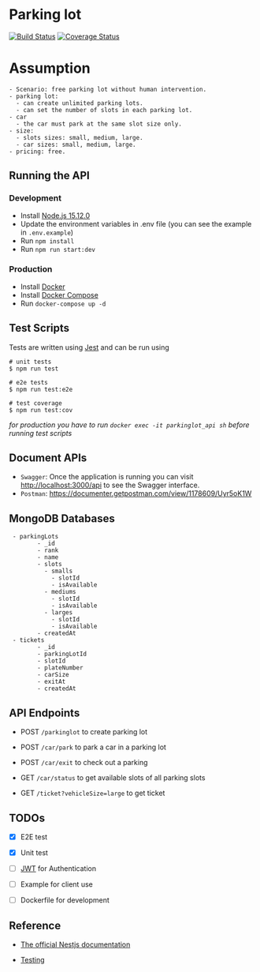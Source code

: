 # Parking lot

[![Build Status](https://app.travis-ci.com/OoI3enZaoo/parking-lot.svg?branch=master)](https://app.travis-ci.com/OoI3enZaoo/parking-lot)
[![Coverage Status](https://coveralls.io/repos/github/OoI3enZaoo/parking-lot/badge.svg?branch=master)](https://coveralls.io/github/OoI3enZaoo/parking-lot?branch=master)

# Assumption
```
- Scenario: free parking lot without human intervention.
- parking lot:
  - can create unlimited parking lots.
  - can set the number of slots in each parking lot.
- car
  - the car must park at the same slot size only.
- size:
  - slots sizes: small, medium, large.
  - car sizes: small, medium, large.
- pricing: free.

```

## Running the API
### Development

- Install [Node.js 15.12.0](https://nodejs.org/en/) 
- Update the environment variables in .env file (you can see the example in `.env.example`) 
- Run `npm install`
- Run `npm run start:dev`

### Production
- Install [Docker](https://github.com/docker)
- Install [Docker Compose](https://github.com/docker/compose)
- Run `docker-compose up -d` 


## Test Scripts

Tests are written using [Jest](https://jestjs.io/) and can be run using
```
# unit tests
$ npm run test

# e2e tests
$ npm run test:e2e

# test coverage
$ npm run test:cov
```

*for production you have to run `docker exec -it parkinglot_api sh` before running test scripts*

## Document APIs
- `Swagger`: Once the application is running you can visit [http://localhost:3000/api](http://localhost:3000/api) to see the Swagger interface.
- `Postman`: https://documenter.getpostman.com/view/1178609/Uyr5oK1W


## MongoDB Databases
```
 - parkingLots
        - _id
        - rank
        - name
        - slots
          - smalls
            - slotId
            - isAvailable
          - mediums
            - slotId
            - isAvailable
          - larges
            - slotId
            - isAvailable
        - createdAt
 - tickets
        - _id
        - parkingLotId
        - slotId
        - plateNumber
        - carSize
        - exitAt
        - createdAt
```
## API Endpoints

- POST `/parkinglot` 
to create parking lot
- POST `/car/park` 
 to park a car in a parking lot

-  POST `/car/exit`
to check out a parking

-  GET `/car/status`
to get available slots of all parking slots

-  GET `/ticket?vehicleSize=large`
to get ticket


## TODOs
- [x] E2E test
- [x] Unit test
- [ ] [JWT](https://jwt.io/introduction) for Authentication
- [ ] Example for client use
- [ ] Dockerfile for development


  

## Reference

- [The official Nestjs documentation](https://docs.nestjs.com/first-steps)

- [Testing](https://docs.nestjs.com/fundamentals/testing)
